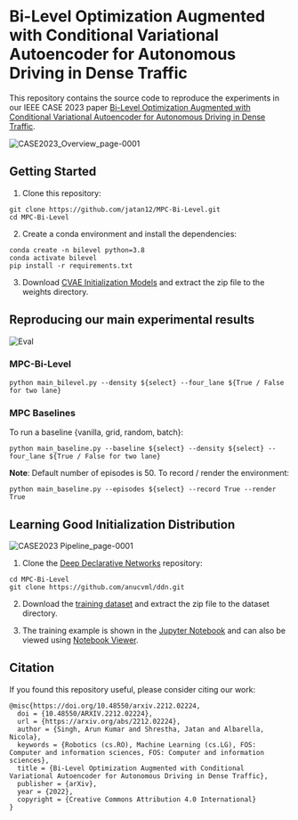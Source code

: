 # Bi-Level Optimization Augmented with Conditional Variational Autoencoder for Autonomous Driving in Dense Traffic

This repository contains the source code to reproduce the experiments in our IEEE CASE 2023 paper [Bi-Level Optimization Augmented with Conditional Variational Autoencoder for Autonomous Driving in Dense Traffic](https://arxiv.org/abs/2212.02224).

![CASE2023_Overview_page-0001](https://github.com/jatan12/MPC-Bi-Level/assets/38403732/8be3088a-bd03-4acb-b83b-6298b57417ce)

## Getting Started

1. Clone this repository:

```
git clone https://github.com/jatan12/MPC-Bi-Level.git
cd MPC-Bi-Level
```
2. Create a conda environment and install the dependencies:

```
conda create -n bilevel python=3.8
conda activate bilevel
pip install -r requirements.txt
```
3. Download [CVAE Initialization Models](https://drive.google.com/file/d/1nOQq6EGnEdUtq1nuBOqsYGJwmw6M47dJ/view?usp=share_link) and extract the zip file to the weights directory. 

## Reproducing our main experimental results

![Eval](https://user-images.githubusercontent.com/38403732/209851177-1d56bef3-8e77-4452-a9d1-f1a5c80f2260.png)

### MPC-Bi-Level

```
python main_bilevel.py --density ${select} --four_lane ${True / False for two lane}
```

### MPC Baselines

To run a baseline {vanilla, grid, random, batch}:

```
python main_baseline.py --baseline ${select} --density ${select} --four_lane ${True / False for two lane}
```
**Note**: Default number of episodes is 50. To record / render the environment:

```
python main_baseline.py --episodes ${select} --record True --render True
```

## Learning Good Initialization Distribution

![CASE2023 Pipeline_page-0001](https://github.com/jatan12/MPC-Bi-Level/assets/38403732/ee172b4c-f4a3-4153-85f5-5aa4e03b974a)

1. Clone the [Deep Declarative Networks](https://arxiv.org/abs/1909.04866) repository:

```
cd MPC-Bi-Level
git clone https://github.com/anucvml/ddn.git
```

2. Download the [training dataset](https://drive.google.com/file/d/1tfXn11uwGwqS23hOH1oKlfIVJya9-hvE/view?usp=share_link) and extract the zip file to the dataset directory. 

3. The training example is shown in the [Jupyter Notebook](https://github.com/jatan12/MPC-Bi-Level/blob/main/Beta%20cVAE%20DDN%20Training.ipynb) and can also be viewed using [Notebook Viewer](https://nbviewer.org/github/jatan12/MPC-Bi-Level/blob/main/Beta%20cVAE%20DDN%20Training.ipynb).

## Citation

If you found this repository useful, please consider citing our work:

```
@misc{https://doi.org/10.48550/arxiv.2212.02224,
  doi = {10.48550/ARXIV.2212.02224},
  url = {https://arxiv.org/abs/2212.02224},
  author = {Singh, Arun Kumar and Shrestha, Jatan and Albarella, Nicola},
  keywords = {Robotics (cs.RO), Machine Learning (cs.LG), FOS: Computer and information sciences, FOS: Computer and information sciences},
  title = {Bi-Level Optimization Augmented with Conditional Variational Autoencoder for Autonomous Driving in Dense Traffic},
  publisher = {arXiv},
  year = {2022},
  copyright = {Creative Commons Attribution 4.0 International}
}
```
